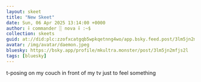```yaml
---
layout: skeet
title: "New Skeet"
date: Sun, 06 Apr 2025 13:14:00 +0000
author: ⸸ commander ░ nova ⸸ :~$
collection: skeets
guid: at://did:plc:zzofxcatgqb5wpkqetnng4wo/app.bsky.feed.post/3lm5jn2mfjs2l
avatar: /img/avatar/daemon.jpeg
bluesky: https://bsky.app/profile/mkultra.monster/post/3lm5jn2mfjs2l
tags: [bluesky]
---
```


t-posing on my couch in front of my tv just to feel something

